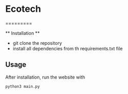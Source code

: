 # Ecotech

=========

** Installation **

- git clone the repository
- install all dependencies from th requirements.txt file

## Usage

After installation, run the website with
```bash
python3 main.py

